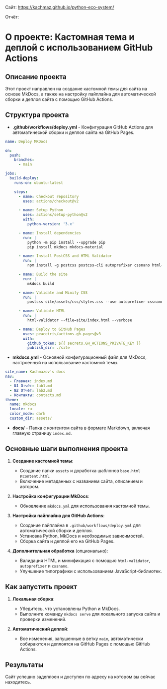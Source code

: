Сайт: https://kachmaz.github.io/python-eco-system/

Отчёт:

# О проекте: Кастомная тема и деплой с использованием GitHub Actions

## Описание проекта

Этот проект направлен на создание кастомной темы для сайта на основе MkDocs, а также на настройку пайплайна для автоматической сборки и деплоя сайта с помощью GitHub Actions.

## Структура проекта

- **.github/workflows/deploy.yml** - Конфигурация GitHub Actions для автоматической сборки и деплоя сайта на GitHub Pages.
```yaml
name: Deploy MKDocs

on:
  push:
    branches:
      - main

jobs:
  build-deploy:
    runs-on: ubuntu-latest

    steps:
      - name: Checkout repository
        uses: actions/checkout@v2

      - name: Setup Python
        uses: actions/setup-python@v2
        with:
          python-version: '3.x'

      - name: Install dependencies
        run: |
          python -m pip install --upgrade pip
          pip install mkdocs mkdocs-material

      - name: Install PostCSS and HTML Validator
        run: |
          npm install -g postcss postcss-cli autoprefixer cssnano html-validator-cli

      - name: Build the site
        run: |
          mkdocs build

      - name: Validate and Minify CSS
        run: |
          postcss site/assets/css/styles.css --use autoprefixer cssnano -o site/assets/css/styles.min.css

      - name: Validate HTML
        run: |
          html-validator --file=site/index.html --verbose

      - name: Deploy to GitHub Pages
        uses: peaceiris/actions-gh-pages@v3
        with:
          github_token: ${{ secrets.GH_ACTIONS_PRIVATE_KEY }}
          publish_dir: ./site
```

- **mkdocs.yml** - Основной конфигурационный файл для MkDocs, настроенный на использование кастомной темы.
```yaml
site_name: Kachmazov's docs
nav:
  - Главная: index.md
  - №1 Отчёт: lab1.md
  - №2 Отчёт: lab2.md
  - Контакты: contacts.md
theme:
  name: mkdocs
  locale: ru
  color_mode: dark
  custom_dir: assets/
```

- **docs/** - Папка с контентом сайта в формате Markdown, включая главную страницу `index.md`.

## Основные шаги выполнения проекта

1. **Создание кастомной темы**:
   - Создание папки `assets` и доработка шаблонов `base.html` и`content.html`.
   - Включение метаданных с названием сайта, описанием и автором.

2. **Настройка конфигурации MkDocs**:
   - Обновление `mkdocs.yml` для использования кастомной темы.

3. **Настройка пайплайна для GitHub Actions**:
   - Создание пайплайна в `.github/workflows/deploy.yml` для автоматической сборки и деплоя.
   - Установка Python, MkDocs и необходимых зависимостей.
   - Сборка сайта и деплой его на GitHub Pages.

4. **Дополнительная обработка** (опционально):
   - Валидация HTML и минификация с помощью `html-validator`, `autoprefixer` и `cssnano`.
   - Улучшение типографики с использованием JavaScript-библиотек.

## Как запустить проект

1. **Локальная сборка**:
   - Убедитесь, что установлены Python и MkDocs.
   - Выполните команду `mkdocs serve` для локального запуска сайта и проверки изменений.

2. **Автоматический деплой**:
   - Все изменения, запушенные в ветку `main`, автоматически собираются и деплоятся на GitHub Pages с помощью GitHub Actions.

## Результаты

Сайт успешно задеплоен и доступен по адресу на котором вы сейчас находитесь.